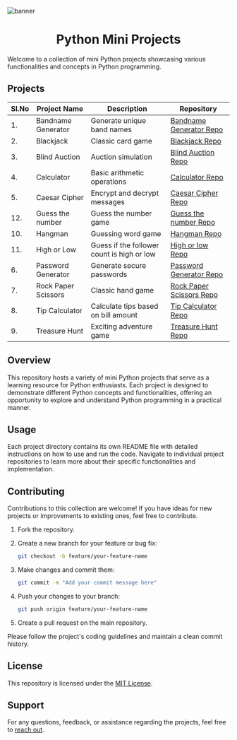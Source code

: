 ![banner](https://learn.temporal.io/assets/images/banner_python-0d345d125b6892840c54f7e1460c8a5a.png)

<h1 align="center">Python Mini Projects</h1>

Welcome to a collection of mini Python projects showcasing various functionalities and concepts in Python programming.

## Projects

| Sl.No | Project Name        | Description                                | Repository                                                                                                  |
| ----- | ------------------- | ------------------------------------------ | ----------------------------------------------------------------------------------------------------------- |
| 1.    | Bandname Generator  | Generate unique band names                 | [Bandname Generator Repo](https://github.com/Rahmaaaan/mini_python_projects/tree/main/Bandname_Generator)   |
| 2.    | Blackjack           | Classic card game                          | [Blackjack Repo](https://github.com/Rahmaaaan/mini_python_projects/tree/main/Blackjack)                     |
| 3.    | Blind Auction       | Auction simulation                         | [Blind Auction Repo](https://github.com/Rahmaaaan/mini_python_projects/tree/main/Blind_Auction)             |
| 4.    | Calculator          | Basic arithmetic operations                | [Calculator Repo](https://github.com/Rahmaaaan/mini_python_projects/tree/main/Calculator)                   |
| 5.    | Caesar Cipher       | Encrypt and decrypt messages               | [Caesar Cipher Repo](https://github.com/Rahmaaaan/mini_python_projects/tree/main/Caesar_Cipher)             |
| 12.   | Guess the number    | Guess the number game                      | [Guess the number Repo](https://github.com/Rahmaaaan/mini_python_projects/tree/main/Guess_the_no)           |
| 10.   | Hangman             | Guessing word game                         | [Hangman Repo](https://github.com/Rahmaaaan/mini_python_projects/tree/main/High_or_Low)                     |
| 11.   | High or Low         | Guess if the follower count is high or low | [High or low Repo](https://github.com/Rahmaaaan/mini_python_projects/tree/main/)                            |
| 6.    | Password Generator  | Generate secure passwords                  | [Password Generator Repo](https://github.com/Rahmaaaan/mini_python_projects/tree/main/Password_Generator)   |
| 7.    | Rock Paper Scissors | Classic hand game                          | [Rock Paper Scissors Repo](https://github.com/Rahmaaaan/mini_python_projects/tree/main/Rock_Paper_Scissors) |
| 8.    | Tip Calculator      | Calculate tips based on bill amount        | [Tip Calculator Repo](https://github.com/Rahmaaaan/mini_python_projects/tree/main/Tip_Calculator)           |
| 9.    | Treasure Hunt       | Exciting adventure game                    | [Treasure Hunt Repo](https://github.com/Rahmaaaan/mini_python_projects/tree/main/Treasure_Hunt)             |

## Overview

This repository hosts a variety of mini Python projects that serve as a learning resource for Python enthusiasts. Each project is designed to demonstrate different Python concepts and functionalities, offering an opportunity to explore and understand Python programming in a practical manner.

## Usage

Each project directory contains its own README file with detailed instructions on how to use and run the code. Navigate to individual project repositories to learn more about their specific functionalities and implementation.

## Contributing

Contributions to this collection are welcome! If you have ideas for new projects or improvements to existing ones, feel free to contribute.

1. Fork the repository.
2. Create a new branch for your feature or bug fix:

   ```bash
   git checkout -b feature/your-feature-name
   ```

3. Make changes and commit them:

   ```bash
   git commit -m "Add your commit message here"
   ```

4. Push your changes to your branch:

   ```bash
   git push origin feature/your-feature-name
   ```

5. Create a pull request on the main repository.

Please follow the project's coding guidelines and maintain a clean commit history.

## License

This repository is licensed under the [MIT License](LICENSE).

## Support

For any questions, feedback, or assistance regarding the projects, feel free to [reach out](mailto:therahman14@gmail.com).
